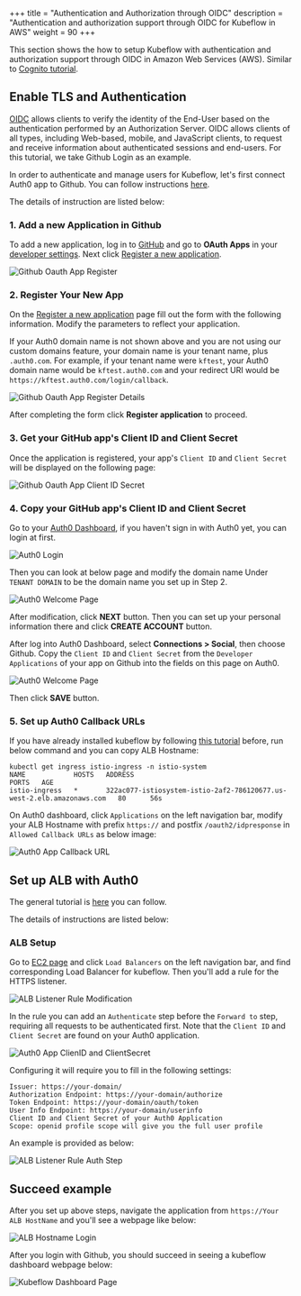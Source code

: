 +++
title = "Authentication and Authorization through OIDC"
description = "Authentication and authorization support through OIDC for Kubeflow in AWS"
weight = 90
+++

This section shows the how to setup Kubeflow with authentication and authorization support through OIDC in Amazon Web Services (AWS). Similar to [Cognito tutorial](https://www.kubeflow.org/docs/aws/authentication/).

## Enable TLS and Authentication
[OIDC](https://openid.net/connect/) allows clients to verify the identity of the End-User based on the authentication performed by an Authorization Server. OIDC allows clients of all types, including Web-based, mobile, and JavaScript clients, to request and receive information about authenticated sessions and end-users. For this tutorial, we take Github Login as an example.

In order to authenticate and manage users for Kubeflow, let's first connect Auth0 app to Github. You can follow instructions [here](https://auth0.com/docs/connections/social/github).

The details of instruction are listed below:

### 1. Add a new Application in Github
To add a new application, log in to [GitHub](https://github.com/) and go to **OAuth Apps** in your [developer settings](https://github.com/settings/developers). Next click [Register a new application](https://github.com/settings/applications/new).

<img src="/docs/images/aws/github-oauth-app-register.png"
  alt="Github Oauth App Register"
  class="mt-3 mb-3 border border-info rounded">

### 2. Register Your New App
On the [Register a new application](https://github.com/settings/applications/new) page fill out the form with the following information. Modify the parameters to reflect your application.

If your Auth0 domain name is not shown above and you are not using our custom domains feature, your domain name is your tenant name, plus `.auth0.com`. For example, if your tenant name were `kftest`, your Auth0 domain name would be `kftest.auth0.com` and your redirect URI would be `https://kftest.auth0.com/login/callback`.

<img src="/docs/images/aws/github-oauth-app-register-details.png"
  alt="Github Oauth App Register Details"
  class="mt-3 mb-3 border border-info rounded">

After completing the form click **Register application** to proceed.

### 3. Get your GitHub app's Client ID and Client Secret
Once the application is registered, your app's `Client ID` and `Client Secret` will be displayed on the following page:

<img src="/docs/images/aws/github-oauth-app-client-id-secret.png"
  alt="Github Oauth App Client ID Secret"
  class="mt-3 mb-3 border border-info rounded">
  
### 4. Copy your GitHub app's Client ID and Client Secret

Go to your [Auth0 Dashboard](https://manage.auth0.com/dashboard/), if you haven't sign in with Auth0 yet, you can login at first.

<img src="/docs/images/aws/auth0-login.png"
  alt="Auth0 Login"
  class="mt-3 mb-3 border border-info rounded">
 
Then you can look at below page and modify the domain name Under `TENANT DOMAIN` to be the domain name you set up in Step 2.

<img src="/docs/images/aws/auth0-welcome-page.png"
  alt="Auth0 Welcome Page"
  class="mt-3 mb-3 border border-info rounded">
 
After modification, click **NEXT** button. Then you can set up your personal information there and click **CREATE ACCOUNT** button.
 
After log into Auth0 Dashboard, select **Connections > Social**, then choose Github. Copy the `Client ID` and `Client Secret` from the `Developer Applications` of your app on Github into the fields on this page on Auth0.

<img src="/docs/images/aws/auth0-github-setup.png"
  alt="Auth0 Welcome Page"
  class="mt-3 mb-3 border border-info rounded">

Then click **SAVE** button.

### 5. Set up Auth0 Callback URLs
If you have already installed kubeflow by following [this tutorial](https://www.kubeflow.org/docs/aws/deploy/install-kubeflow/) before, run below command and you can copy ALB Hostname:
```
kubectl get ingress istio-ingress -n istio-system
NAME            HOSTS   ADDRESS                                                                 PORTS   AGE
istio-ingress   *       322ac077-istiosystem-istio-2af2-786120677.us-west-2.elb.amazonaws.com   80      56s
```

On Auth0 dashboard, click `Applications` on the left navigation bar, modify your ALB Hostname with prefix `https://` and postfix `/oauth2/idpresponse` in `Allowed Callback URLs` as below image:
  
<img src="/docs/images/aws/auth0-callback-url.png"
  alt="Auth0 App Callback URL"
  class="mt-3 mb-3 border border-info rounded">

## Set up ALB with Auth0

The general tutorial is [here](https://medium.com/@sandrinodm/securing-your-applications-with-aws-alb-built-in-authentication-and-auth0-310ad84c8595) you can follow.

The details of instructions are listed below:

### ALB Setup
Go to [EC2 page](https://us-west-2.console.aws.amazon.com/ec2/v2/home) and click `Load Balancers` on the left navigation bar, and find corresponding Load Balancer for kubeflow. Then you'll add a rule for the HTTPS listener.

<img src="/docs/images/aws/alb-listener-rule.png"
  alt="ALB Listener Rule Modification"
  class="mt-3 mb-3 border border-info rounded">

In the rule you can add an `Authenticate` step before the `Forward to` step, requiring all requests to be authenticated first. 
Note that the `Client ID` and `Client Secret` are found on your Auth0 application. 

<img src="/docs/images/aws/auth0-app-client-id-secret.png"
  alt="Auth0 App ClienID and ClientSecret"
  class="mt-3 mb-3 border border-info rounded">

Configuring it will require you to fill in the following settings:

```
Issuer: https://your-domain/
Authorization Endpoint: https://your-domain/authorize
Token Endpoint: https://your-domain/oauth/token
User Info Endpoint: https://your-domain/userinfo
Client ID and Client Secret of your Auth0 Application
Scope: openid profile scope will give you the full user profile
```

An example is provided as below:

<img src="/docs/images/aws/alb-listener-rule-auth.png"
  alt="ALB Listener Rule Auth Step"
  class="mt-3 mb-3 border border-info rounded">


## Succeed example

After you set up above steps, navigate the application from `https://Your ALB HostName` and you'll see a webpage like below:

<img src="/docs/images/aws/alb-login.png"
  alt="ALB Hostname Login"
  class="mt-3 mb-3 border border-info rounded">

After you login with Github, you should succeed in seeing a kubeflow dashboard webpage below:

<img src="/docs/images/aws/kubeflow-main-page.png.png"
  alt="Kubeflow Dashboard Page"
  class="mt-3 mb-3 border border-info rounded">